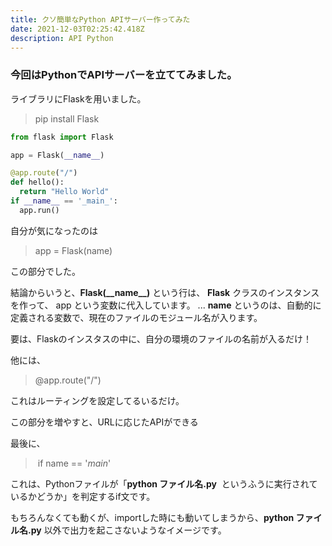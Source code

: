 ```yaml
---
title: クソ簡単なPython APIサーバー作ってみた
date: 2021-12-03T02:25:42.418Z
description: API Python
---
```

### 今回はPythonでAPIサーバーを立ててみました。

ライブラリにFlaskを用いました。

> pip install Flask

```python
from flask import Flask

app = Flask(__name__)

@app.route("/")
def hello():
  return "Hello World"
if __name__ == '_main_':
  app.run()
```

自分が気になったのは

> app = Flask(name)

この部分でした。

結論からいうと、**Flask(\_\_name\_\_)** という行は、 **Flask** クラスのインスタンスを作って、 app という変数に代入しています。 ... **name** というのは、自動的に定義される変数で、現在のファイルのモジュール名が入ります。

要は、Flaskのインスタスの中に、自分の環境のファイルの名前が入るだけ！

他には、

> @app.route("/")

これはルーティングを設定してるいるだけ。

この部分を増やすと、URLに応じたAPIができる

最後に、

>  if name == '*main*'

これは、Pythonファイルが「**python ファイル名.py**  というふうに実行されているかどうか」を判定するif文です。

もちろんなくても動くが、importした時にも動いてしまうから、**python ファイル名.py** 以外で出力を起こさないようなイメージです。
